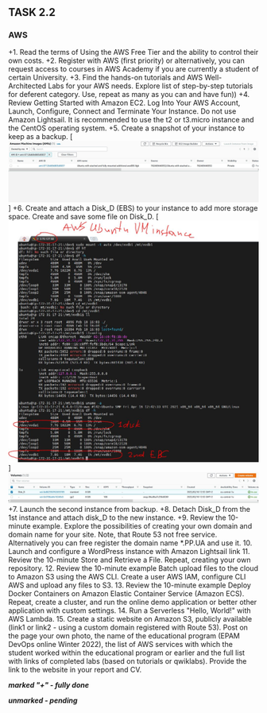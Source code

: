 # 
## TASK 2.2
### AWS
+1. Read the terms of Using the AWS Free Tier and the ability to control their own costs.
+2. Register with AWS (first priority) or alternatively, you can request access to courses in AWS Academy if you are currently a student of certain University.
+3. Find the hands-on tutorials and AWS Well-Architected Labs for your AWS needs. Explore list of step-by-step tutorials for deferent category. Use, repeat as many as you can and have fun))
+4. Review Getting Started with Amazon EC2. Log Into Your AWS Account, Launch, Configure, Connect and Terminate Your Instance. Do not use Amazon Lightsail. It is recommended to use the t2 or t3.micro instance and the CentOS operating system.
+5. Create a snapshot of your instance to keep as a backup.
[![N|Solid](https://github.com/OleksandrK1/DevOps_online_Kyiv_2022Q1Q2/raw/main/m2/task2.2/images/5.JPG)]
+6. Create and attach a Disk_D (EBS) to your instance to add more storage space. Create and save some file on Disk_D.
[![N|Solid](https://github.com/OleksandrK1/DevOps_online_Kyiv_2022Q1Q2/raw/main/m2/task2.2/images/6.JPG)]
![N|Solid](https://github.com/OleksandrK1/DevOps_online_Kyiv_2022Q1Q2/raw/main/m2/task2.2/images/6_1.JPG)
+7. Launch the second instance from backup.
+8. Detach Disk_D from the 1st instance and attach disk_D to the new instance.
+9. Review the 10-minute example. Explore the possibilities of creating your own domain and domain name for your site. Note, that Route 53 not free service. Alternatively you can free register the domain name *.PP.UA and use it.
10. Launch and configure a WordPress instance with Amazon Lightsail link
11. Review the 10-minute Store and Retrieve a File. Repeat, creating your own repository.
12. Review the 10-minute example Batch upload files to the cloud to Amazon S3 using the AWS CLI. Create a user AWS IAM, configure CLI AWS and upload any files to S3.
13. Review the 10-minute example Deploy Docker Containers on Amazon Elastic Container Service (Amazon ECS). Repeat, create a cluster, and run the online demo application or better other application with custom settings.
14. Run a Serverless "Hello, World!" with AWS Lambda.
15. Create a static website on Amazon S3, publicly available (link1 or link2 - using a custom domain registered with Route 53). Post on the page your own photo, the name of the educational program (EPAM DevOps online Winter 2022), the list of AWS services with which the student worked within the educational program or earlier and the full list with links of completed labs (based on tutorials or qwiklabs). Provide the link to the website in your report and СV.


**_marked "+" - fully done_**

**_unmarked - pending_**
